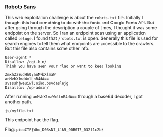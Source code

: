 ### [Roboto Sans](https://play.picoctf.org/practice/challenge/291)

This web exploitation challenge is about the `robots.txt` file. Initially I thought this had something to do with the fonts and Google Fonts API. But after going through the description a couple of times, I thought it was some endpoint on the server. So I ran an endpoint scan using an application called `deluge`. I found that `/robots.txt` is open. Generally this file is used for search engines to tell them what endpoints are accessible to the crawlers. But this file also contains some other info.

    User-agent *
    Disallow: /cgi-bin/
    Think you have seen your flag or want to keep looking.

    ZmxhZzEudHh0;anMvbXlmaW
    anMvbXlmaWxlLnR4dA==
    svssshjweuiwl;oiho.bsvdaslejg
    Disallow: /wp-admin/

After running `anMvbXlmaWxlLnR4dA==` through a base64 decoder, I got another path.

    js/myfile.txt

This endpoint had the flag.

Flag: `picoCTF{Who_D03sN7_L1k5_90B0T5_032f1c2b}`
